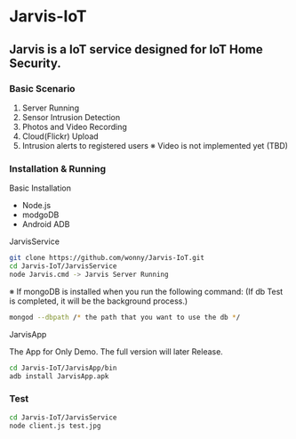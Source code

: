 # Jarvis-IoT

## Jarvis is a IoT service designed for IoT Home Security.

### Basic Scenario

  1. Server Running
  2. Sensor Intrusion Detection
  3. Photos and Video Recording
  4. Cloud(Flickr) Upload
  5. Intrusion alerts to registered users
  ※ Video is not implemented yet (TBD) 

### Installation & Running

Basic Installation
  - Node.js
  - modgoDB
  - Android ADB

JarvisService 

``` sh
git clone https://github.com/wonny/Jarvis-IoT.git
cd Jarvis-IoT/JarvisService
node Jarvis.cmd -> Jarvis Server Running
```
※ If mongoDB is installed when you run the following command:
(If db Test is completed, it will be the background process.)
``` sh
mongod --dbpath /* the path that you want to use the db */
```

JarvisApp

The App for Only Demo. The full version will later Release.

``` sh
cd Jarvis-IoT/JarvisApp/bin
adb install JarvisApp.apk
```
### Test

``` sh
cd Jarvis-IoT/JarvisService
node client.js test.jpg
```
